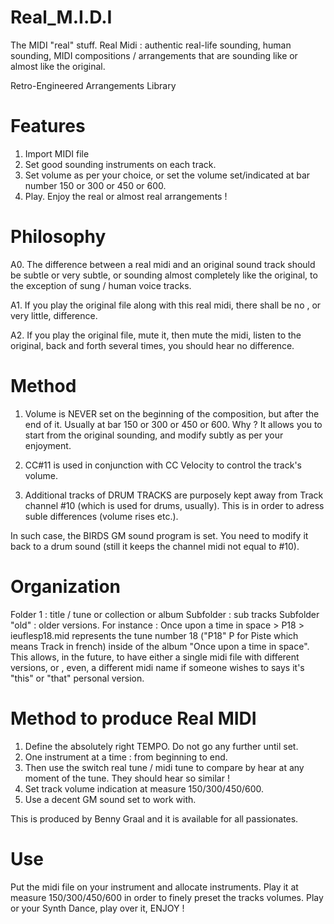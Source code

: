 # Real_M.I.D.I

The MIDI "real" stuff.
Real Midi : authentic real-life sounding, human sounding, MIDI compositions / arrangements that are sounding like or almost like the original.

Retro-Engineered Arrangements Library

# Features

1. Import MIDI file
2. Set good sounding instruments on each track.
3. Set volume as per your choice, or set the volume set/indicated at bar number 150 or 300 or 450 or 600.
4. Play. Enjoy the real or almost real arrangements !
   
 # Philosophy

A0. The difference between a real midi and an original sound track should be subtle or very subtle, or sounding almost completely like the original, to the exception of sung / human voice tracks.

A1. If you play the original file along with this real midi, there shall be no , or very little, difference. 

A2. If you play the original file, mute it, then mute the midi, listen to the original, back and forth several times, you should hear no difference. 

# Method

1. Volume is NEVER set on the beginning of the composition, but after the end of it. Usually at bar 150 or 300 or 450 or 600. 
Why ? 
It allows you to start from the original sounding, and modify subtly as per your enjoyment.

2. CC#11 is used in conjunction with CC Velocity to control the track's volume.

3. Additional tracks of DRUM TRACKS are purposely kept away from Track channel #10 (which is used for drums, usually). This is in order to adress suble differences (volume rises etc.).

In such case, the BIRDS GM sound program is set. You need to modify it back to a drum sound (still it keeps the channel midi not equal to #10).

# Organization

Folder 1 : title / tune or collection or album
Subfolder : sub tracks 
Subfolder "old" : older versions.
For instance :
Once upon a time in space > P18 > ieuflesp18.mid represents the tune number 18 ("P18" P for Piste which means Track in french) inside of the album "Once upon a time in space".
This allows, in the future, to have either a single midi file with different versions, or , even, a different midi name if someone wishes to says it's "this" or "that" personal version.

# Method to produce Real MIDI 

1. Define the absolutely right TEMPO. Do not go any further until set.
2. One instrument at a time : from beginning to end.
3. Then use the switch real tune / midi tune to compare by hear at any moment of the tune. They should hear so similar !
4. Set track volume indication at measure 150/300/450/600.
5. Use a decent GM sound set to work with.

This is produced by Benny Graal and it is available for all passionates.

# Use

Put the midi file on your instrument and allocate instruments. Play it at measure 150/300/450/600 in order to finely preset the tracks volumes.
Play or your Synth
Dance, play over it, ENJOY !

